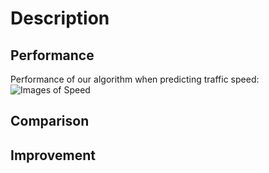 # Description
## Performance
Performance of our algorithm when predicting traffic speed:
![Images of Speed](/M.Eng-Project/Results/speed2.png)

## Comparison
  

## Improvement
  
